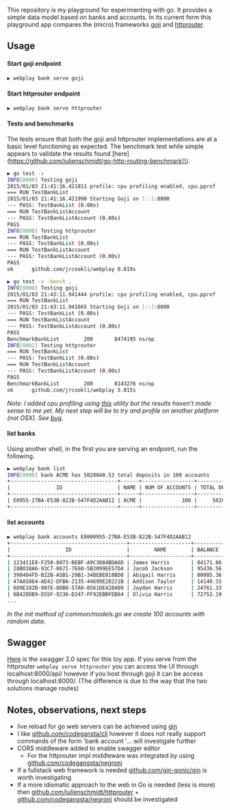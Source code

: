 This repository is my playground for experimenting with go.  It provides a simple data model based on banks and accounts.  In its current form this playground app compares the (micro) frameworks [goji](https://github.com/zenazn/goji) and [httprouter](https://github.com/julienschmidt/httprouter).   
 
## Usage

#### Start goji endpoint
```bash
▶ webplay bank serve goji
```

#### Start httprouter endpoint
```bash
▶ webplay bank serve httprouter
```

#### Tests and benchmarks
The tests ensure that both the goji and httprouter implementations are at a basic level functioning as expected.  The benchmark test while simple appears to validate the results found [here](https://github.com/julienschmidt/go-http-routing-benchmark]\).  
```bash
▶ go test -v
INFO[0000] Testing goji
2015/01/03 21:41:16.421811 profile: cpu profiling enabled, cpu.pprof
=== RUN TestBankList
2015/01/03 21:41:16.421990 Starting Goji on [::]:8000
--- PASS: TestBankList (0.00s)
=== RUN TestBankListAccount
--- PASS: TestBankListAccount (0.00s)
PASS
INFO[0000] Testing httprouter
=== RUN TestBankList
--- PASS: TestBankList (0.00s)
=== RUN TestBankListAccount
--- PASS: TestBankListAccount (0.00s)
PASS
ok      github.com/jrcookli/webplay 0.019s
```

```bash
▶ go test -v -bench .
INFO[0000] Testing goji
2015/01/03 21:43:11.941444 profile: cpu profiling enabled, cpu.pprof
=== RUN TestBankList
2015/01/03 21:43:11.941665 Starting Goji on [::]:8000
--- PASS: TestBankList (0.00s)
=== RUN TestBankListAccount
--- PASS: TestBankListAccount (0.00s)
PASS
BenchmarkBankList        200       8474195 ns/op
INFO[0002] Testing httprouter
=== RUN TestBankList
--- PASS: TestBankList (0.00s)
=== RUN TestBankListAccount
--- PASS: TestBankListAccount (0.00s)
PASS
BenchmarkBankList        200       8143276 ns/op
ok      github.com/jrcookli/webplay 5.015s
```

*Note: I added cpu profiling using [this](https://github.com/davecheney/profile) utility but the results haven't made sense to me yet.  My next step will be to try and profile on another platform (not OSX).  See [bug](http://golang.org/pkg/runtime/pprof/).*

#### list banks
Using another shell, in the first you are serving an endpoint, run the following.
```bash
▶ webplay bank list
INFO[0000] bank ACME has 5028840.53 total deposits in 100 accounts
+-----------------------------------+------+-----------------+----------------+
|               ID                  | NAME | NUM OF ACCOUNTS | TOTAL DEPOSITS |
+-----------------------------------+------+-----------------+----------------+
| E0955-27BA-E53B-822B-547F4D2AAB12 | ACME |             100 |     5028840.53 |
+-----------------------------------+------+-----------------+----------------+
```

#### list accounts
```bash
▶ webplay bank accounts E0000955-27BA-E53B-822B-547F4D2AAB12
+--------------------------------------+--------------------+----------+
|                  ID                  |        NAME        | BALANCE  |
+--------------------------------------+--------------------+----------+
| 123411E8-F250-8073-BEBF-A9C3884BDA6D | James Harris       | 84171.86 |
| 28B038A6-93C7-0671-7E60-5B2099EE57D4 | Jacob Jackson      | 95436.56 |
| 390404FD-B22B-A5B1-29B1-34BEBE018BD8 | Abigail Harris     | 80005.36 |
| 47AA5864-AE42-DFBA-2135-44699E28221B | Addison Taylor     | 14140.33 |
| 609E182B-907E-80B8-57A8-05610E428409 | Jayden Harris      | 24761.33 |
| 6B42DDB9-D55F-9236-D247-FF92EBBFEB64 | Olivia Harris      | 72752.19 |
... 
```
*In the init method of common/models.go we create 100 accounts with random data.*

## Swagger

[Here](webplay/blob/master/public/swagger.yaml) is the swagger 2.0 spec for this toy app.  If you serve from the httprouter ```webplay serve httprouter``` you can access the UI through localhost:8000/api/ however if you host through goji it can be access through localhost:8000/.  (The difference is due to the way that the two solutions manage routes)

## Notes, observations, next steps 
* live reload for go web servers can be achieved using [gin](https://github.com/codegangsta/gin)
* I like [github.com/codegansta/cli](https://github.com/codegangsta/cli) however it does not really support commands of the form 'bank <bankID> account <accountID>'...  will investigate further
* CORS middleware added to enable swagger editor
    *   For the httprouter impl middleware was integrated by using [github.com/codegangsta/negroni](https://github.com/codegangsta/negroni)
* If a fullstack web framework is needed [github.com/gin-gonic/gin](https://github.com/gin-gonic/gin) is worth investigating
* If a more idiomatic approach to the web in Go is needed (less is more) then [github.com/julienschmidt/httprouter](https://github.com/julienschmidt/httprouter) + [github.com/codegangsta/negroni](https://github.com/codegangsta/negroni) should be investigated
  

